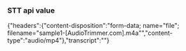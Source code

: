 ### STT api value
{"headers":{"content-disposition":"form-data; name=\"file\";
filename=\"sample1-[AudioTrimmer.com].m4a\"","content-type":"audio/mp4"},"transcript":""}